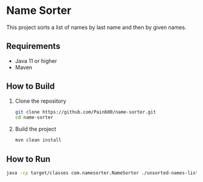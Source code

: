 # Name Sorter

This project sorts a list of names by last name and then by given names.

## Requirements

- Java 11 or higher
- Maven

## How to Build

1. Clone the repository
    ```sh
    git clone https://github.com/Pain600/name-sorter.git
    cd name-sorter
    ```

2. Build the project
    ```sh
    mvn clean install
    ```

## How to Run

```sh
java -cp target/classes com.namesorter.NameSorter ./unsorted-names-list.txt
